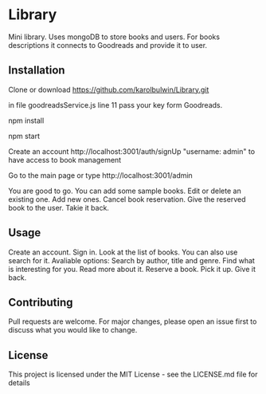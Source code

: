 # Library

Mini library. Uses mongoDB to store books and users. For books descriptions it connects to Goodreads and provide it to user.

## Installation

Clone or download https://github.com/karolbulwin/Library.git

in file goodreadsService.js line 11 pass your key form Goodreads.

npm install

npm start

Create an account http://localhost:3001/auth/signUp "username: admin" to have access to book management

Go to the main page or type http://localhost:3001/admin

You are good to go. You can add some sample books. Edit or delete an existing one. Add new ones. Cancel book reservation. Give the reserved book to the user. Takie it back.

## Usage

Create an account. Sign in. Look at the list of books. You can also use search for it. Avaliable options: Search by author, title and genre. Find what is interesting for you. Read more about it. Reserve a book. Pick it up. Give it back. 

## Contributing

Pull requests are welcome. For major changes, please open an issue first to discuss what you would like to change.

## License

This project is licensed under the MIT License - see the LICENSE.md file for details

